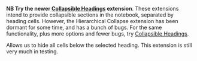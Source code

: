 __NB Try the newer [Collapsible Headings](https://github.com/ipython-contrib/IPython-notebook-extensions/tree/master/nbextensions/usability/collapsible_headings) extension__. These extensions intend to provide collapsible sections in the notebook, separated by heading cells. However, the Hierarchical Collapse extension has been dormant for some time, and has a bunch of bugs. For the same functionality, plus more options and fewer bugs, try [Collapsible Headings](https://github.com/ipython-contrib/IPython-notebook-extensions/tree/master/nbextensions/usability/collapsible_headings).

Allows us to hide all cells below the selected heading. This extension is still very much in testing.